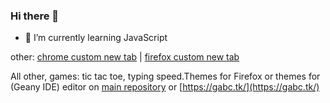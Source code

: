 ### Hi there 👋
- 🌱 I’m currently learning JavaScript

other:
[chrome custom new tab](https://github.com/gabc123123/gabc123123.github.io/tree/main/other/chrome-custom-new-tab/) | [firefox custom new tab](https://github.com/gabc123123/gabc123123.github.io/tree/main/firefox-extensions/firefox-custom-new-tab/)

All other, games: tic tac toe, typing speed.Themes for Firefox or themes for (Geany IDE) editor on [main repository](https://github.com/gabc123123/gabc123123.github.io) or [https://gabc.tk/](https://gabc.tk/)


<!--
**gabc123123/gabc123123** is a ✨ _special_ ✨ repository because its `README.md` (this file) appears on your GitHub profile.

Here are some ideas to get you started:

- 🔭 I’m currently working on ...
- 🌱 I’m currently learning ...
- 👯 I’m looking to collaborate on ...
- 🤔 I’m looking for help with ...
- 💬 Ask me about ...
- 📫 How to reach me: ...
- 😄 Pronouns: ...
- ⚡ Fun fact: ...
-->


